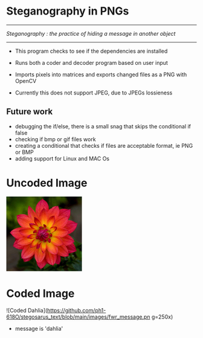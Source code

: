 
# Steganography in PNGs
-------------------------------------------------------------------------------------------------------
*Steganography : the practice of hiding a message in another object*

-------------------------------------------------------------------------------------------------------
- This program checks to see if the dependencies are installed

- Runs both a coder and decoder program based on user input

- Imports pixels into matrices and exports changed files as a PNG with OpenCV

- Currently this does not support JPEG, due to JPEGs lossieness

## Future work
- debugging the if/else, there is a small snag that skips the conditional if false
- checking if bmp or gif files work
- creating a conditional that checks if files are acceptable format, ie PNG or BMP
- adding support for Linux and MAC Os

# Uncoded Image
<img src="https://github.com/ph1-618O/stegosarus_text/blob/main/images/flower.png" alt="uncoded dahlia" width="200"/>

# Coded Image
![Coded Dahlia](https://github.com/ph1-618O/stegosarus_text/blob/main/images/fwr_message.pn g=250x)
- message is 'dahlia'

